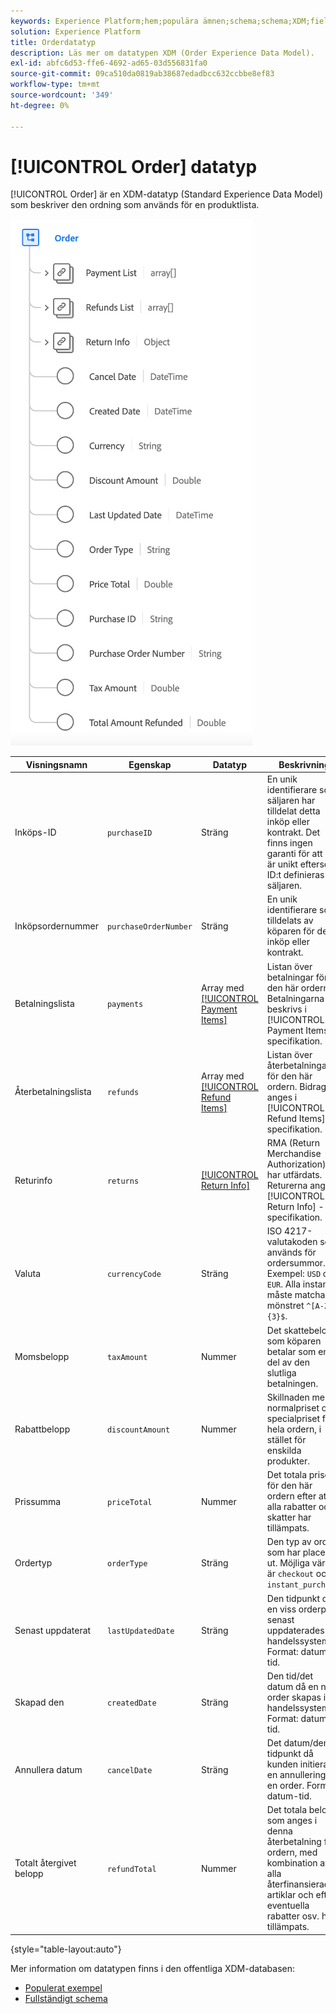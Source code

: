 ```yaml
---
keywords: Experience Platform;hem;populära ämnen;schema;schema;XDM;fields;schemas;scheman;ordning;datatyp;datatyp;datatyp;data type;
solution: Experience Platform
title: Orderdatatyp
description: Läs mer om datatypen XDM (Order Experience Data Model).
exl-id: abfc6d53-ffe6-4692-ad65-03d556831fa0
source-git-commit: 09ca510da0819ab38687edadbcc632ccbbe8ef83
workflow-type: tm+mt
source-wordcount: '349'
ht-degree: 0%

---
```


# [!UICONTROL Order] datatyp

[!UICONTROL Order] är en XDM-datatyp (Standard Experience Data Model) som beskriver den ordning som används för en produktlista.

![Ett diagram över [!UICONTROL Order] datatyp.](../images/data-types/order.png)

| Visningsnamn | Egenskap | Datatyp | Beskrivning |
|-------------------------|-------------------------|-----------|------------------------------------------------------------------------------------------------------------------|
| Inköps-ID | `purchaseID` | Sträng | En unik identifierare som säljaren har tilldelat detta inköp eller kontrakt. Det finns ingen garanti för att ID:t är unikt eftersom ID:t definieras av säljaren. |
| Inköpsordernummer | `purchaseOrderNumber` | Sträng | En unik identifierare som tilldelats av köparen för detta inköp eller kontrakt. |
| Betalningslista | `payments` | Array med [[!UICONTROL Payment Items]](./payment-item.md) | Listan över betalningar för den här ordern. Betalningarna beskrivs i [!UICONTROL Payment Items] -specifikation. |
| Återbetalningslista | `refunds` | Array med [[!UICONTROL Refund Items]](./refund-item.md) | Listan över återbetalningar för den här ordern. Bidragen anges i [!UICONTROL Refund Items] -specifikation. |
| Returinfo | `returns` | [[!UICONTROL Return Info]](./return.md) | RMA (Return Merchandise Authorization) har utfärdats. Returerna anges i [!UICONTROL Return Info] -specifikation. |
| Valuta | `currencyCode` | Sträng | ISO 4217-valutakoden som används för ordersummor. Exempel: `USD` och `EUR`. Alla instanser måste matcha mönstret `^[A-Z]{3}$`. |
| Momsbelopp | `taxAmount` | Nummer | Det skattebelopp som köparen betalar som en del av den slutliga betalningen. |
| Rabattbelopp | `discountAmount` | Nummer | Skillnaden mellan normalpriset och specialpriset för hela ordern, i stället för enskilda produkter. |
| Prissumma | `priceTotal` | Nummer | Det totala priset för den här ordern efter att alla rabatter och skatter har tillämpats. |
| Ordertyp | `orderType` | Sträng | Den typ av order som har placerats ut. Möjliga värden är `checkout` och `instant_purchase`. |
| Senast uppdaterat | `lastUpdatedDate` | Sträng | Den tidpunkt då en viss orderpost senast uppdaterades i handelssystemet. Format: datum-tid. |
| Skapad den | `createdDate` | Sträng | Den tid/det datum då en ny order skapas i handelssystemet. Format: datum-tid. |
| Annullera datum | `cancelDate` | Sträng | Det datum/den tidpunkt då kunden initierade en annullering av en order. Format: datum-tid. |
| Totalt återgivet belopp | `refundTotal` | Nummer | Det totala belopp som anges i denna återbetalning för ordern, med kombination av alla återfinansierade artiklar och efter eventuella rabatter osv. har tillämpats. |

{style="table-layout:auto"}

Mer information om datatypen finns i den offentliga XDM-databasen:

* [Populerat exempel](https://github.com/adobe/xdm/blob/master/components/datatypes/data/order.example.1.json)
* [Fullständigt schema](https://github.com/adobe/xdm/blob/master/components/datatypes/data/order.schema.json)
